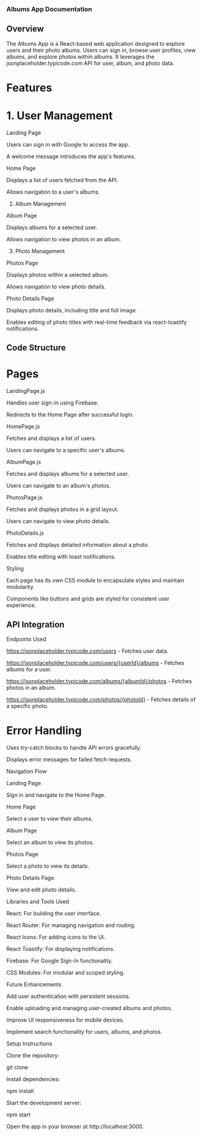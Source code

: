 ### Albums App Documentation

## Overview

The Albums App is a React-based web application designed to explore users and their photo albums. Users can sign in, browse user profiles, view albums, and explore photos within albums. It leverages the jsonplaceholder.typicode.com API for user, album, and photo data.

# Features

# 1. User Management

Landing Page

Users can sign in with Google to access the app.

A welcome message introduces the app's features.

Home Page

Displays a list of users fetched from the API.

Allows navigation to a user's albums.

2. Album Management

Album Page

Displays albums for a selected user.

Allows navigation to view photos in an album.

3. Photo Management

Photos Page

Displays photos within a selected album.

Allows navigation to view photo details.

Photo Details Page

Displays photo details, including title and full image.

Enables editing of photo titles with real-time feedback via react-toastify notifications.

## Code Structure

# Pages

LandingPage.js

Handles user sign-in using Firebase.

Redirects to the Home Page after successful login.

HomePage.js

Fetches and displays a list of users.

Users can navigate to a specific user's albums.

AlbumPage.js

Fetches and displays albums for a selected user.

Users can navigate to an album's photos.

PhotosPage.js

Fetches and displays photos in a grid layout.

Users can navigate to view photo details.

PhotoDetails.js

Fetches and displays detailed information about a photo.

Enables title editing with toast notifications.

Styling

Each page has its own CSS module to encapsulate styles and maintain modularity.

Components like buttons and grids are styled for consistent user experience.

## API Integration

Endpoints Used

https://jsonplaceholder.typicode.com/users - Fetches user data.

https://jsonplaceholder.typicode.com/users/{userId}/albums - Fetches albums for a user.

https://jsonplaceholder.typicode.com/albums/{albumId}/photos - Fetches photos in an album.

https://jsonplaceholder.typicode.com/photos/{photoId} - Fetches details of a specific photo.

# Error Handling

Uses try-catch blocks to handle API errors gracefully.

Displays error messages for failed fetch requests.

Navigation Flow

Landing Page

Sign in and navigate to the Home Page.

Home Page

Select a user to view their albums.

Album Page

Select an album to view its photos.

Photos Page

Select a photo to view its details.

Photo Details Page

View and edit photo details.

Libraries and Tools Used

React: For building the user interface.

React Router: For managing navigation and routing.

React Icons: For adding icons to the UI.

React Toastify: For displaying notifications.

Firebase: For Google Sign-In functionality.

CSS Modules: For modular and scoped styling.

Future Enhancements

Add user authentication with persistent sessions.

Enable uploading and managing user-created albums and photos.

Improve UI responsiveness for mobile devices.

Implement search functionality for users, albums, and photos.

Setup Instructions

Clone the repository:

git clone <repository-url>

Install dependencies:

npm install

Start the development server:

npm start

Open the app in your browser at http://localhost:3000.
